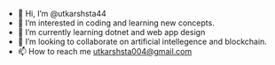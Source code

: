 - 👋 Hi, I’m @utkarshsta44
- 👀 I’m interested in coding and learning new concepts.
- 🌱 I’m currently learning dotnet and web app design
- 💞️ I’m looking to collaborate on artificial intellegence and blockchain.
- 📫 How to reach me utkarshsta004@gmail.com

<!---
utkarshsta44/utkarshsta44 is a ✨ special ✨ repository because its `README.md` (this file) appears on your GitHub profile.
You can click the Preview link to take a look at your changes.
--->
